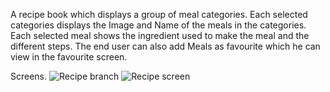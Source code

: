 A recipe book which displays a group of meal categories. Each selected categories displays the Image and Name of the meals in the categories. Each selected meal shows the ingredient used to make the meal and the different steps. The end user can also add Meals as favourite which he can view in the favourite screen. 

Screens.
![Recipe branch](https://user-images.githubusercontent.com/65514728/221565652-097aa762-f049-4279-b888-da4d21f7e05e.png)
![Recipe screen](https://user-images.githubusercontent.com/65514728/221565698-ffedd10e-6c05-45a5-bf9b-913bd49e45dc.png)
